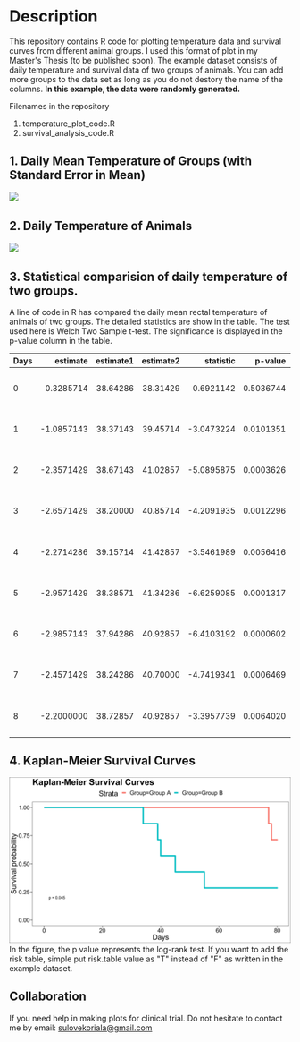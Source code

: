 # Description

This repository contains R code for plotting temperature data and survival curves from different animal groups. I used this format of plot in my Master's Thesis (to be published soon). The example dataset consists of daily temperature and survival data of two groups of animals. You can add more groups to the data set as long as you do not destory the name of the columns. <b>In this example, the data were randomly generated. </b> 

Filenames in the repository
1. temperature_plot_code.R
2. survival_analysis_code.R


## 1. Daily Mean Temperature of Groups (with Standard Error in Mean)

<img src="https://github.com/sulovek/githubtestsulove/blob/26b53a9f22702662870a1e39c3ad0489a2ef7bc2/Plot%20Results/temp0.svg">

## 2. Daily Temperature of Animals 

<img src = "https://github.com/sulovek/clinicaltrialusingR/blob/5f8ae127b6fdaf2914821138b645c6787bb73418/Plot%20Results/temp1.svg">

## 3. Statistical comparision of daily temperature of two groups. 
A line of code in R has compared the daily mean rectal temperature of animals of two groups. The detailed statistics are show in the table. The test used here is Welch Two Sample t-test. The significance is displayed in the p-value column in the table. 

<table>
 <thead>
  <tr>
   <th style="text-align:left;"> Days </th>
   <th style="text-align:right;"> estimate </th>
   <th style="text-align:right;"> estimate1 </th>
   <th style="text-align:right;"> estimate2 </th>
   <th style="text-align:right;"> statistic </th>
   <th style="text-align:right;"> p-value </th>
   <th style="text-align:right;"> parameter </th>
   <th style="text-align:right;"> conf.low </th>
   <th style="text-align:right;"> conf.high </th>
   <th style="text-align:left;"> method </th>
   <th style="text-align:left;"> alternative </th>
  </tr>
 </thead>
<tbody>
  <tr>
   <td style="text-align:left;"> 0 </td>
   <td style="text-align:right;"> 0.3285714 </td>
   <td style="text-align:right;"> 38.64286 </td>
   <td style="text-align:right;"> 38.31429 </td>
   <td style="text-align:right;"> 0.6921142 </td>
   <td style="text-align:right;"> 0.5036744 </td>
   <td style="text-align:right;"> 10.651101 </td>
   <td style="text-align:right;"> -0.7205064 </td>
   <td style="text-align:right;"> 1.3776492 </td>
   <td style="text-align:left;"> Welch Two Sample t-test </td>
   <td style="text-align:left;"> two.sided </td>
  </tr>
  <tr>
   <td style="text-align:left;"> 1 </td>
   <td style="text-align:right;"> -1.0857143 </td>
   <td style="text-align:right;"> 38.37143 </td>
   <td style="text-align:right;"> 39.45714 </td>
   <td style="text-align:right;"> -3.0473224 </td>
   <td style="text-align:right;"> 0.0101351 </td>
   <td style="text-align:right;"> 11.999876 </td>
   <td style="text-align:right;"> -1.8619928 </td>
   <td style="text-align:right;"> -0.3094358 </td>
   <td style="text-align:left;"> Welch Two Sample t-test </td>
   <td style="text-align:left;"> two.sided </td>
  </tr>
  <tr>
   <td style="text-align:left;"> 2 </td>
   <td style="text-align:right;"> -2.3571429 </td>
   <td style="text-align:right;"> 38.67143 </td>
   <td style="text-align:right;"> 41.02857 </td>
   <td style="text-align:right;"> -5.0895875 </td>
   <td style="text-align:right;"> 0.0003626 </td>
   <td style="text-align:right;"> 10.873212 </td>
   <td style="text-align:right;"> -3.3779381 </td>
   <td style="text-align:right;"> -1.3363476 </td>
   <td style="text-align:left;"> Welch Two Sample t-test </td>
   <td style="text-align:left;"> two.sided </td>
  </tr>
  <tr>
   <td style="text-align:left;"> 3 </td>
   <td style="text-align:right;"> -2.6571429 </td>
   <td style="text-align:right;"> 38.20000 </td>
   <td style="text-align:right;"> 40.85714 </td>
   <td style="text-align:right;"> -4.2091935 </td>
   <td style="text-align:right;"> 0.0012296 </td>
   <td style="text-align:right;"> 11.919305 </td>
   <td style="text-align:right;"> -4.0335982 </td>
   <td style="text-align:right;"> -1.2806875 </td>
   <td style="text-align:left;"> Welch Two Sample t-test </td>
   <td style="text-align:left;"> two.sided </td>
  </tr>
  <tr>
   <td style="text-align:left;"> 4 </td>
   <td style="text-align:right;"> -2.2714286 </td>
   <td style="text-align:right;"> 39.15714 </td>
   <td style="text-align:right;"> 41.42857 </td>
   <td style="text-align:right;"> -3.5461989 </td>
   <td style="text-align:right;"> 0.0056416 </td>
   <td style="text-align:right;"> 9.608275 </td>
   <td style="text-align:right;"> -3.7065333 </td>
   <td style="text-align:right;"> -0.8363238 </td>
   <td style="text-align:left;"> Welch Two Sample t-test </td>
   <td style="text-align:left;"> two.sided </td>
  </tr>
  <tr>
   <td style="text-align:left;"> 5 </td>
   <td style="text-align:right;"> -2.9571429 </td>
   <td style="text-align:right;"> 38.38571 </td>
   <td style="text-align:right;"> 41.34286 </td>
   <td style="text-align:right;"> -6.6259085 </td>
   <td style="text-align:right;"> 0.0001317 </td>
   <td style="text-align:right;"> 8.407431 </td>
   <td style="text-align:right;"> -3.9776954 </td>
   <td style="text-align:right;"> -1.9365903 </td>
   <td style="text-align:left;"> Welch Two Sample t-test </td>
   <td style="text-align:left;"> two.sided </td>
  </tr>
  <tr>
   <td style="text-align:left;"> 6 </td>
   <td style="text-align:right;"> -2.9857143 </td>
   <td style="text-align:right;"> 37.94286 </td>
   <td style="text-align:right;"> 40.92857 </td>
   <td style="text-align:right;"> -6.4103192 </td>
   <td style="text-align:right;"> 0.0000602 </td>
   <td style="text-align:right;"> 10.565627 </td>
   <td style="text-align:right;"> -4.0160258 </td>
   <td style="text-align:right;"> -1.9554028 </td>
   <td style="text-align:left;"> Welch Two Sample t-test </td>
   <td style="text-align:left;"> two.sided </td>
  </tr>
  <tr>
   <td style="text-align:left;"> 7 </td>
   <td style="text-align:right;"> -2.4571429 </td>
   <td style="text-align:right;"> 38.24286 </td>
   <td style="text-align:right;"> 40.70000 </td>
   <td style="text-align:right;"> -4.7419341 </td>
   <td style="text-align:right;"> 0.0006469 </td>
   <td style="text-align:right;"> 10.751524 </td>
   <td style="text-align:right;"> -3.6008583 </td>
   <td style="text-align:right;"> -1.3134274 </td>
   <td style="text-align:left;"> Welch Two Sample t-test </td>
   <td style="text-align:left;"> two.sided </td>
  </tr>
  <tr>
   <td style="text-align:left;"> 8 </td>
   <td style="text-align:right;"> -2.2000000 </td>
   <td style="text-align:right;"> 38.72857 </td>
   <td style="text-align:right;"> 40.92857 </td>
   <td style="text-align:right;"> -3.3957739 </td>
   <td style="text-align:right;"> 0.0064020 </td>
   <td style="text-align:right;"> 10.461637 </td>
   <td style="text-align:right;"> -3.6349434 </td>
   <td style="text-align:right;"> -0.7650566 </td>
   <td style="text-align:left;"> Welch Two Sample t-test </td>
   <td style="text-align:left;"> two.sided </td>
  </tr>
</tbody>
</table>

## 4. Kaplan-Meier Survival Curves
<img src = "https://raw.githubusercontent.com/sulovek/clincal_trial_data_analysis_R/main/Plot%20Results/survival.svg">
In the figure, the p value represents the log-rank test. If you want to add the risk table, simple put risk.table value as "T" instead of "F" as written in the example dataset. 

## Collaboration
If you need help in making plots for clinical trial. Do not hesitate to contact me by email: sulovekoriala@gmail.com


